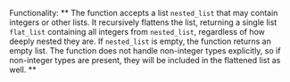 Functionality: ** The function accepts a list `nested_list` that may contain integers or other lists. It recursively flattens the list, returning a single list `flat_list` containing all integers from `nested_list`, regardless of how deeply nested they are. If `nested_list` is empty, the function returns an empty list. The function does not handle non-integer types explicitly, so if non-integer types are present, they will be included in the flattened list as well. **